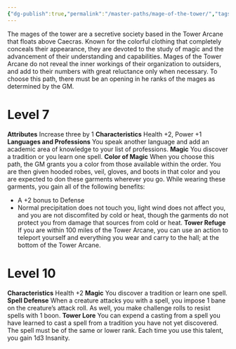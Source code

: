 ```yaml
---
{"dg-publish":true,"permalink":"/master-paths/mage-of-the-tower/","tags":["Magic"]}
---
```


The mages of the tower are a secretive society based in the Tower Arcane that floats above Caecras. Known for the colorful clothing that completely conceals their appearance, they are devoted to the study of magic and the advancement of their understanding and capabilities. Mages of the Tower Arcane do not reveal the inner workings of their organization to outsiders, and add to their numbers with great reluctance only when necessary.
To choose this path, there must be an opening in he ranks of the mages as determined by the GM.
# Level 7
**Attributes** Increase three by 1
**Characteristics** Health +2, Power +1
**Languages and Professions** You speak another language and add an academic area of knowledge to your list of professions.
**Magic** You discover a tradition or you learn one spell.
**Color of Magic** When you choose this path, the GM grants you a color from those available within the order. You are then given hooded robes, veil, gloves, and boots in that color and you are expected to don these garments wherever you go. While wearing these garments, you gain all of the following benefits:
- A +2 bonus to Defense
- Normal precipitation does not touch you, light wind does not affect you, and you are not discomfited by cold or heat, though the garments do not protect you from damage that sources from cold or heat.
**Tower Refuge** If you are within 100 miles of the Tower Arcane, you can use an action to teleport yourself and everything you wear and carry to the hall; at the bottom of the Tower Arcane.
# Level 10
**Characteristics** Health +2
**Magic** You discover a tradition or learn one spell.
**Spell Defense** When a creature attacks you with a spell, you impose 1 bane on the creature’s attack roll. As well, you make challenge rolls to resist spells with 1 boon.
**Tower Lore** You can expend a casting from a spell you have learned to cast a spell from a tradition you have not yet discovered. The spell must be of the same or lower rank. Each time you use this talent, you gain 1d3 Insanity.